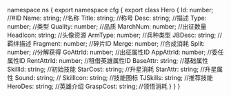 namespace ns {
	export namespace cfg {
		export class Hero {
			Id: number;		//#ID
			Name: string;		//名称
			Title: string;		//称号
			Desc: string;		//描述
			Type: number;		//类型
			Quality: number;		//品质
			MarchNum: number;		//出征数量
			HeadIcon: string;		//头像资源
			ArmType: number;		//兵种类型
			JBDesc: string;		//羁绊描述
			Fragment: number;		//碎片ID
			Merge: number;		//合成消耗
			Split: number;		//分解获得
			GoAttrId: number;		//出征属性ID
			AppAttrId: number;		//委任属性ID
			RentAttrId: number;		//租借英雄属性ID
			BaseAttr: string;		//基础属性
			SkillId: string;		//初始技能
			StarCost: string;		//升星消耗
			StarAttr: string;		//升星属性
			Sound: string;		//
			SkillIcon: string;		//技能图标
			TJSkills: string;		//推荐技能
			HeroDes: string;		//英雄介绍
			GraspCost: string;		//领悟消耗
		}
	}
}